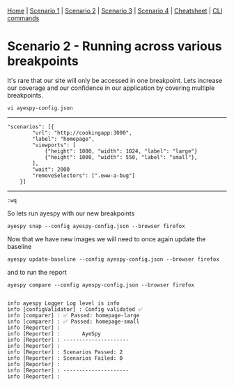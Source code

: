 [Home](README.md) | 
[Scenario 1](scenario1.md) |
[Scenario 2](scenario2.md) |
[Scenario 3](scenario3.md) |
[Scenario 4](scenario4.md) |
[Cheatsheet](cheatsheet.md) |
[CLI commands](cli-commands.md) 

# Scenario 2 - Running across various breakpoints

It's rare that our site will only be accessed in one breakpoint. Lets increase our coverage and our confidence in our application by covering multiple breakpoints.

    vi ayespy-config.json

----------------------
    "scenarios": [{
            "url": "http://cookingapp:3000",
            "label": "homepage",
            "viewports": [
                {"height": 1000, "width": 1024, "label": "large"}
                {"height": 1000, "width": 550, "label": "small"},
            ],
            "wait": 2000
            "removeSelectors": [".eww-a-bug"]
        }]

------------
    :wq


So lets run ayespy with our new breakpoints

    ayespy snap --config ayespy-config.json --browser firefox 

Now that we have new images we will need to once again update the baseline

    ayespy update-baseline --config ayespy-config.json --browser firefox


and to run the report

    ayespy compare --config ayespy-config.json --browser firefox


    info ayespy Logger Log level is info
    info [configValidator] : Config validated ✅
    info [comparer] : ✅ Passed: homepage-large
    info [comparer] : ✅ Passed: homepage-small
    info [Reporter] :
    info [Reporter] :       AyeSpy
    info [Reporter] : ---------------------
    info [Reporter] :
    info [Reporter] : Scenarios Passed: 2
    info [Reporter] : Scenarios Failed: 0
    info [Reporter] :
    info [Reporter] : ---------------------
    info [Reporter] :

